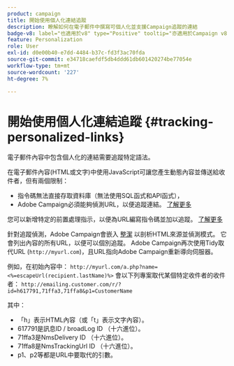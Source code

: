 ```yaml
---
product: campaign
title: 開始使用個人化連結追蹤
description: 瞭解如何在電子郵件中撰寫可個人化並支援Campaign追蹤的連結
badge-v8: label="也適用於v8" type="Positive" tooltip="亦適用於Campaign v8"
feature: Personalization
role: User
exl-id: d0e00b40-e7dd-4484-b37c-fd3f3ac70fda
source-git-commit: e34718caefdf5db4ddd61db601420274be77054e
workflow-type: tm+mt
source-wordcount: '227'
ht-degree: 7%

---
```


# 開始使用個人化連結追蹤 {#tracking-personalized-links}

電子郵件內容中包含個人化的連結需要追蹤特定語法。

在電子郵件內容(HTML或文字)中使用JavaScript可讓您產生動態內容並傳送給收件者，但有兩個限制：

* 指令碼無法直接存取資料庫（無法使用SQL函式和API函式），
* Adobe Campaign必須能夠偵測URL，以便追蹤連結。 [了解更多](detecting-tracking-urls.md)

您可以新增特定的前置處理指示，以便為URL編寫指令碼並加以追蹤。 [了解更多](pre-processing-instructions.md)

針對追蹤偵測，Adobe Campaign會嵌入 [整潔](https://www.html-tidy.org/) 以剖析HTML來源並偵測模式。 它會列出內容的所有URL，以便可以個別追蹤。 Adobe Campaign再次使用Tidy取代URL (`http://myurl.com`)，且URL指向Adobe Campaign重新導向伺服器。

例如，在初始內容中： `http://myurl.com/a.php?name=<%=escapeUrl(recipient.lastName)%>` 會以下列專案取代某個特定收件者的收件者： `http://emailing.customer.com/r/?id=h617791,71ffa3,71ffa8&p1=CustomerName`

其中：

* 「h」表示HTML內容（或「t」表示文字內容）。
* 617791是訊息ID / broadLog ID （十六進位）。
* 71ffa3是NmsDelivery ID （十六進位）。
* 71ffa8是NmsTrackingUrl ID （十六進位）。
* p1、p2等都是URL中要取代的引數。
